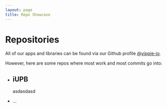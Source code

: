 ```yaml
---
layout: page
title: Repo Showcase
---
```


Repositories
============

All of our apps and libraries can be found via our Github profile <a href="https://github.com/yippie-io" class="user-mention">@yippie-io</a>.

However, here are some repos where most work and most commits go into:

* iUPB
  ----
  asdasdasd

* ...